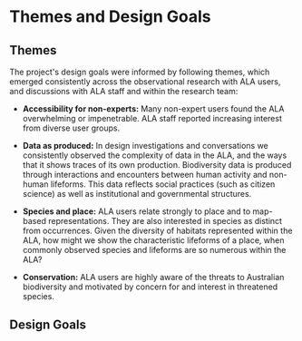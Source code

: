# Themes and Design Goals

## Themes

The project's design goals were informed by following themes, which emerged consistently across the observational research with ALA users, and discussions with ALA staff and within the research team:

- **Accessibility for non-experts:** Many non-expert users found the ALA overwhelming or impenetrable. ALA staff reported increasing interest from diverse user groups. 

- **Data as produced:** In design investigations and conversations we consistently observed the complexity of data in the ALA, and the ways that it shows traces of its own production. Biodiversity data is produced through interactions and encounters between human activity and non-human lifeforms. This data reflects social practices (such as citizen science) as well as institutional and governmental structures. 

- **Species and place:** ALA users relate strongly to place and to map-based representations. They are also interested in species as distinct from occurrences.
Given the diversity of habitats represented within the ALA, how might we show the characteristic lifeforms of a place, when commonly observed species and lifeforms are so numerous within the ALA?  

- **Conservation:** ALA users are highly aware of the threats to Australian biodiversity and motivated by concern for and interest in threatened species.

## Design Goals



